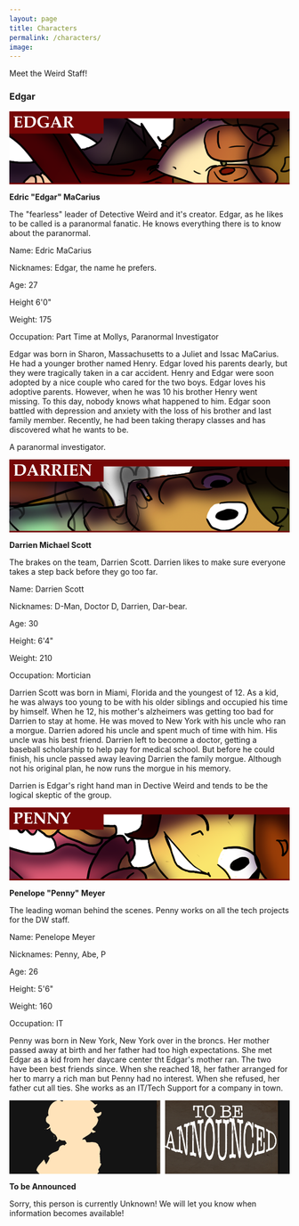 ```yaml
---
layout: page
title: Characters
permalink: /characters/
image: 
---
```


Meet the Weird Staff!

### Edgar

<img src="/images/edgar-splash.png" alt="Edgar" align="center"/>

<b>Edric "Edgar" MaCarius</b>

The "fearless" leader of Detective Weird and it's creator. Edgar, as he likes to be called is a paranormal fanatic. He knows everything there is to know about the paranormal.

<p>Name: Edric MaCarius</p>
<p>Nicknames: Edgar, the name he prefers.</p>
<p>Age: 27</p>
<p>Height 6'0"</p>
<p>Weight: 175</p>
<p>Occupation: Part Time at Mollys, Paranormal Investigator</p>

Edgar was born in Sharon, Massachusetts to a Juliet and Issac MaCarius. He had a younger brother named Henry. Edgar loved his parents dearly, but they were tragically taken in a car accident. Henry and Edgar were soon adopted by a nice couple who cared for the two boys. Edgar loves his adoptive parents. However, when he was 10 his brother Henry went missing. To this day, nobody knows what happened to him. Edgar soon battled with depression and anxiety with the loss of his brother and last family member. Recently, he had been taking therapy classes and has discovered what he wants to be. 

A paranormal investigator. 


<img src="/images/darrien-splash.png" alt="Darrien" align="center"/>

<b>Darrien Michael Scott</b>

The brakes on the team, Darrien Scott. Darrien likes to make sure everyone takes a step back before they go too far.

<p>Name: Darrien Scott</p>
<p>Nicknames: D-Man, Doctor D, Darrien, Dar-bear.</p>
<p>Age: 30</p>
<p>Height: 6'4"</p>
<p>Weight: 210</p>
<p>Occupation: Mortician</p>

Darrien Scott was born in Miami, Florida and the youngest of 12. As a kid, he was always too young to be with his older siblings and occupied his time by himself. When he 12, his mother's alzheimers was getting too bad for Darrien to stay at home. He was moved to New York with his uncle who ran a morgue. Darrien adored his uncle and spent much of time with him. His uncle was his best friend. Darrien left to become a doctor, getting a baseball scholarship to help pay for medical school. But before he could finish, his uncle passed away leaving Darrien the family morgue. Although not his original plan, he now runs the morgue in his memory.

Darrien is Edgar's right hand man in Dective Weird and tends to be the logical skeptic of the group.

<img src="/images/penny-splash.png" alt="Penny" align="center"/>

<b>Penelope "Penny" Meyer</b>

The leading woman behind the scenes. Penny works on all the tech projects for the DW staff.

<p>Name: Penelope Meyer</p>
<p>Nicknames: Penny, Abe, P</p>
<p>Age: 26</p>
<p>Height: 5'6"</p>
<p>Weight: 160</p>
<p>Occupation: IT</p>

Penny was born in New York, New York over in the broncs. Her mother passed away at birth and her father had too high expectations. She met Edgar as a kid from her daycare center tht Edgar's mother ran. The two have been best friends since. When she reached 18, her father arranged for her to marry a rich man but Penny had no interest. When she refused, her father cut all ties. She works as an IT/Tech Support for a company in town. 

<img src="/images/TBA.png" alt="To be Announced" align="center"/>

<b>To be Announced </b>

Sorry, this person is currently Unknown! We will let you know when information becomes available!